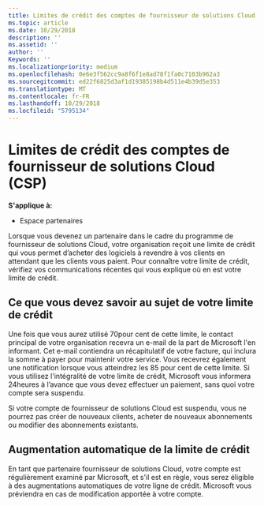 ```yaml
---
title: Limites de crédit des comptes de fournisseur de solutions Cloud (CSP) | Espace partenaires
ms.topic: article
ms.date: 10/29/2018
description: ''
ms.assetid: ''
author: ''
Keywords: ''
ms.localizationpriority: medium
ms.openlocfilehash: 0e6e3f562cc9a8f6f1e8ad78f1fa0c7103b962a3
ms.sourcegitcommit: ed22f6825d3af1d19385198b4d511e4b39d5e353
ms.translationtype: MT
ms.contentlocale: fr-FR
ms.lasthandoff: 10/29/2018
ms.locfileid: "5795134"
---
```

# <a name="cloud-solution-provider-csp-account-credit-limits"></a>Limites de crédit des comptes de fournisseur de solutions Cloud (CSP)

**S'applique à:**

- Espace partenaires

Lorsque vous devenez un partenaire dans le cadre du programme de fournisseur de solutions Cloud, votre organisation reçoit une limite de crédit qui vous permet d’acheter des logiciels à revendre à vos clients en attendant que les clients vous paient. Pour connaître votre limite de crédit, vérifiez vos communications récentes qui vous explique où en est votre limite de crédit.  

## <a name="what-you-need-to-know-about-your-credit-limit"></a>Ce que vous devez savoir au sujet de votre limite de crédit

Une fois que vous aurez utilisé 70pour cent de cette limite, le contact principal de votre organisation recevra un e-mail de la part de Microsoft l'en informant. Cet e-mail contiendra un récapitulatif de votre facture, qui inclura la somme à payer pour maintenir votre service. Vous recevrez également une notification lorsque vous atteindrez les 85 pour cent de cette limite. Si vous utilisez l'intégralité de votre limite de crédit, Microsoft vous informera 24heures à l’avance que vous devez effectuer un paiement, sans quoi votre compte sera suspendu. 

Si votre compte de fournisseur de solutions Cloud est suspendu, vous ne pourrez pas créer de nouveaux clients, acheter de nouveaux abonnements ou modifier des abonnements existants.

## <a name="automatic-credit-limit-increase"></a>Augmentation automatique de la limite de crédit

En tant que partenaire fournisseur de solutions Cloud, votre compte est régulièrement examiné par Microsoft, et s'il est en règle, vous serez éligible à des augmentations automatiques de votre ligne de crédit. Microsoft vous préviendra en cas de modification apportée à votre compte. 